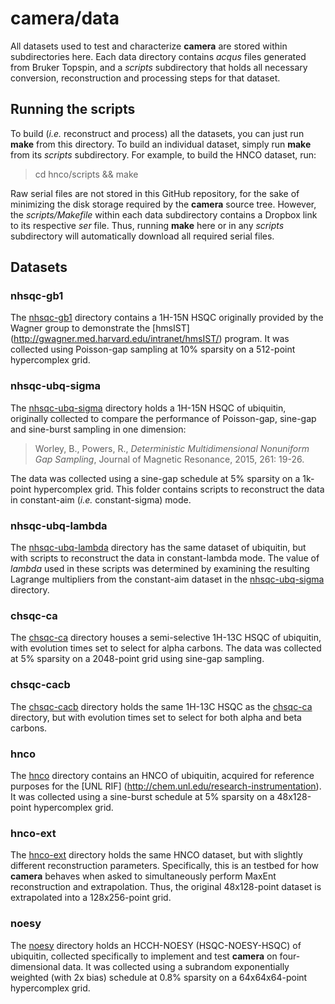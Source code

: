 # camera/data

All datasets used to test and characterize **camera** are stored within
subdirectories here. Each data directory contains _acqus_ files generated
from Bruker Topspin, and a _scripts_ subdirectory that holds all necessary
conversion, reconstruction and processing steps for that dataset.

## Running the scripts

To build (_i.e._ reconstruct and process) all the datasets, you can just
run **make** from this directory. To build an individual dataset, simply
run **make** from its _scripts_ subdirectory. For example, to build the
HNCO dataset, run:

> cd hnco/scripts && make

Raw serial files are not stored in this GitHub repository, for the sake
of minimizing the disk storage required by the **camera** source tree.
However, the _scripts/Makefile_ within each data subdirectory contains
a Dropbox link to its respective _ser_ file. Thus, running **make**
here or in any _scripts_ subdirectory will automatically download
all required serial files.

## Datasets

### nhsqc-gb1

The [nhsqc-gb1](nhsqc-gb1/) directory contains a 1H-15N HSQC originally
provided by the Wagner group to demonstrate
the [hmsIST] (http://gwagner.med.harvard.edu/intranet/hmsIST/) program.
It was collected using Poisson-gap sampling at 10% sparsity on a 512-point
hypercomplex grid.

### nhsqc-ubq-sigma

The [nhsqc-ubq-sigma](nhsqc-ubq-sigma/) directory holds a 1H-15N HSQC of
ubiquitin, originally collected to compare the performance of Poisson-gap,
sine-gap and sine-burst sampling in one dimension:

> Worley, B., Powers, R., _Deterministic Multidimensional Nonuniform
> Gap Sampling_, Journal of Magnetic Resonance, 2015, 261: 19-26.

The data was collected using a sine-gap schedule at 5% sparsity on a 1k-point
hypercomplex grid. This folder contains scripts to reconstruct the data in
constant-aim (_i.e._ constant-sigma) mode.

### nhsqc-ubq-lambda

The [nhsqc-ubq-lambda](nhsqc-ubq-lambda/) directory has the same dataset of
ubiquitin, but with scripts to reconstruct the data in constant-lambda mode.
The value of _lambda_ used in these scripts was determined by examining the
resulting Lagrange multipliers from the constant-aim dataset in the
[nhsqc-ubq-sigma](nhsqc-ubq-sigma/) directory.

### chsqc-ca

The [chsqc-ca](chsqc-ca/) directory houses a semi-selective 1H-13C HSQC of
ubiquitin, with evolution times set to select for alpha carbons. The data
was collected at 5% sparsity on a 2048-point grid using sine-gap sampling.

### chsqc-cacb

The [chsqc-cacb](chsqc-cacb/) directory holds the same 1H-13C HSQC as the
[chsqc-ca](chsqc-ca/) directory, but with evolution times set to select for
both alpha and beta carbons.

### hnco

The [hnco](hnco/) directory contains an HNCO of ubiquitin, acquired for
reference purposes for the
[UNL RIF] (http://chem.unl.edu/research-instrumentation). It was collected
using a sine-burst schedule at 5% sparsity on a 48x128-point hypercomplex
grid.

### hnco-ext

The [hnco-ext](hnco-ext/) directory holds the same HNCO dataset, but with
slightly different reconstruction parameters. Specifically, this is an
testbed for how **camera** behaves when asked to simultaneously perform
MaxEnt reconstruction and extrapolation. Thus, the original 48x128-point
dataset is extrapolated into a 128x256-point grid.

### noesy

The [noesy](noesy/) directory holds an HCCH-NOESY (HSQC-NOESY-HSQC) of
ubiquitin, collected specifically to implement and test **camera** on
four-dimensional data. It was collected using a subrandom exponentially
weighted (with 2x bias) schedule at 0.8% sparsity on a 64x64x64-point
hypercomplex grid.

